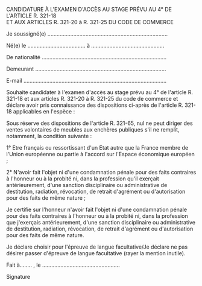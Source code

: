 CANDIDATURE À L'EXAMEN D'ACCÈS AU STAGE PRÉVU AU 4° DE L'ARTICLE R. 321-18  
ET AUX ARTICLES R. 321-20 à R. 321-25 DU CODE DE COMMERCE


Je soussigné(e) ...............................................................................


Né(e) le ...................................... à ................................................


De nationalité ..................................................................................


Demeurant ......................................................................................


E-mail ..............................................................................................


Souhaite candidater à l'examen d'accès au stage prévu au 4° de l'article R. 321-18 et aux articles R. 321-20 à R. 321-25 du code de commerce et déclare avoir pris connaissance des dispositions ci-après de l'article R. 321-18 applicables en l'espèce :


Sous réserve des dispositions de l'article R. 321-65, nul ne peut diriger des ventes volontaires de meubles aux enchères publiques s'il ne remplit, notamment, la condition suivante :


1° Etre français ou ressortissant d'un Etat autre que la France membre de l'Union européenne ou partie à l'accord sur l'Espace économique européen ;


2° N'avoir fait l'objet ni d'une condamnation pénale pour des faits contraires à l'honneur ou à la probité ni, dans la profession qu'il exerçait antérieurement, d'une sanction disciplinaire ou administrative de destitution, radiation, révocation, de retrait d'agrément ou d'autorisation pour des faits de même nature ;


Je certifie sur l'honneur n'avoir fait l'objet ni d'une condamnation pénale pour des faits contraires à l'honneur ou à la probité ni, dans la profession que j'exerçais antérieurement, d'une sanction disciplinaire ou administrative de destitution, radiation, révocation, de retrait d'agrément ou d'autorisation pour des faits de même nature.


Je déclare choisir pour l'épreuve de langue facultative/Je déclare ne pas désirer passer d'épreuve de langue facultative (rayer la mention inutile).


Fait à........ , le ...................................................


 


Signature 


 


